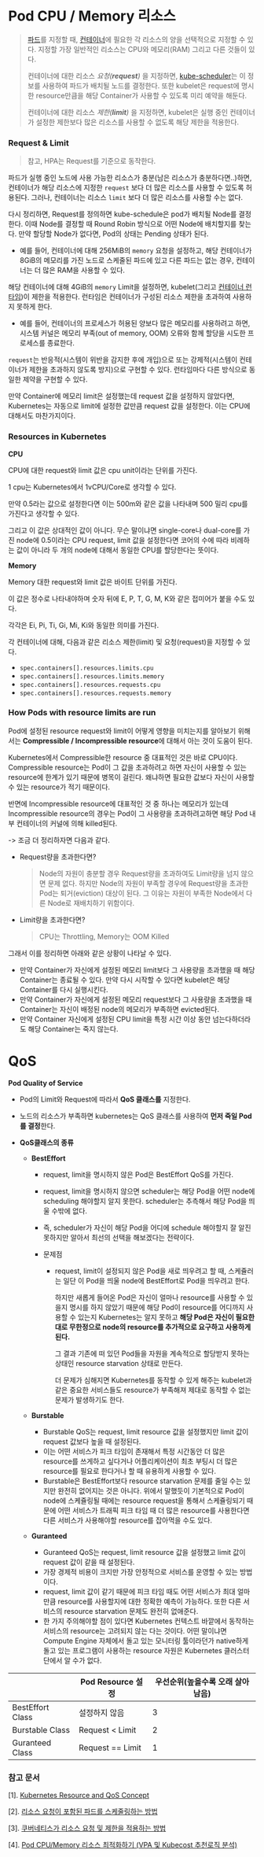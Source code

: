 # Pod CPU / Memory 리소스

> [파드](https://kubernetes.io/ko/docs/concepts/workloads/pods/)를 지정할 때, [컨테이너](https://kubernetes.io/ko/docs/concepts/containers/)에 필요한 각 리소스의 양을 선택적으로 지정할 수 있다. 지정할 가장 일반적인 리소스는 CPU와 메모리(RAM) 그리고 다른 것들이 있다.
>
> 컨테이너에 대한 리소스 _요청(**request**)_ 을 지정하면, [kube-scheduler](https://kubernetes.io/docs/reference/command-line-tools-reference/kube-scheduler/)는 이 정보를 사용하여 파드가 배치될 노드를 결정한다. 또한 kubelet은 request에 명시한 resource만큼을 해당 Container가 사용할 수 있도록 미리 예약을 해둔다.
>
> 컨테이너에 대한 리소스 _제한(**limit**)_ 을 지정하면, kubelet은 실행 중인 컨테이너가 설정한 제한보다 많은 리소스를 사용할 수 없도록 해당 제한을 적용한다.

### Request & Limit

> 참고, HPA는 Request를 기준으로 동작한다.

파드가 실행 중인 노드에 사용 가능한 리소스가 충분(남은 리소스가 충분하다면..)하면, 컨테이너가 해당 리소스에 지정한 `request` 보다 더 많은 리소스를 사용할 수 있도록 허용된다. 그러나, 컨테이너는 리소스 `limit` 보다 더 많은 리소스를 사용할 수는 없다.

다시 정리하면, Request를 정의하면 kube-schedule은 pod가 배치될 Node를 결정한다. 이때 Node를 결정할 때 Round Robin 방식으로 어떤 Node에 배치할지를 찾는다. 만약 할당할 Node가 없다면, Pod의 상태는 Pending 상태가 된다.

- 예를 들어, 컨테이너에 대해 256MiB의 `memory` 요청을 설정하고, 해당 컨테이너가 8GiB의 메모리를 가진 노드로 스케줄된 파드에 있고 다른 파드는 없는 경우, 컨테이너는 더 많은 RAM을 사용할 수 있다.

해당 컨테이너에 대해 4GiB의 `memory` Limit을 설정하면, kubelet(그리고 [컨테이너 런타임](https://kubernetes.io/ko/docs/setup/production-environment/container-runtimes/))이 제한을 적용한다. 런타임은 컨테이너가 구성된 리소스 제한을 초과하여 사용하지 못하게 한다.

- 예를 들어, 컨테이너의 프로세스가 허용된 양보다 많은 메모리를 사용하려고 하면, 시스템 커널은 메모리 부족(out of memory, OOM) 오류와 함께 할당을 시도한 프로세스를 종료한다.

`request`는 반응적(시스템이 위반을 감지한 후에 개입)으로 또는 강제적(시스템이 컨테이너가 제한을 초과하지 않도록 방지)으로 구현할 수 있다. 런타임마다 다른 방식으로 동일한 제약을 구현할 수 있다.

만약 Container에 메모리 limit은 설정했는데 request 값을 설정하지 않았다면, Kubernetes는 자동으로 limit에 설정한 값만큼 request 값을 설정한다. 이는 CPU에 대해서도 마찬가지이다.

### Resources in Kubernetes

**CPU**

CPU에 대한 request와 limit 값은 cpu unit이라는 단위를 가진다.

1 cpu는 Kubernetes에서 1vCPU/Core로 생각할 수 있다.

만약 0.5라는 값으로 설정한다면 이는 500m와 같은 값을 나타내며 500 밀리 cpu를 가진다고 생각할 수 있다.

그리고 이 값은 상대적인 값이 아니다. 무슨 말이냐면 single-core나 dual-core를 가진 node에 0.5이라는 CPU request, limit 값을 설정한다면 코어의 수에 따라 비례하는 값이 아니라 두 개의 node에 대해서 동일한 CPU를 할당한다는 뜻이다.

**Memory**

Memory 대한 request와 limit 값은 바이트 단위를 가진다.

이 값은 정수로 나타내야하며 숫자 뒤에 E, P, T, G, M, K와 같은 접미어가 붙을 수도 있다.

각각은 Ei, Pi, Ti, Gi, Mi, Ki와 동일한 의미를 가진다.

각 컨테이너에 대해, 다음과 같은 리소스 제한(limit) 및 요청(request)을 지정할 수 있다.

- `spec.containers[].resources.limits.cpu`
- `spec.containers[].resources.limits.memory`
- `spec.containers[].resources.requests.cpu`
- `spec.containers[].resources.requests.memory`

### How Pods with resource limits are run

Pod에 설정된 resource request와 limit이 어떻게 영향을 미치는지를 알아보기 위해서는 **Compressible / Incompressible resource**에 대해서 아는 것이 도움이 된다.

Kubernetes에서 Compressible한 resource 중 대표적인 것은 바로 CPU이다. Compressible resource는 Pod이 그 값을 초과하려고 하면 자신이 사용할 수 있는 resource에 한계가 있기 때문에 병목이 걸린다. 왜냐하면 필요한 값보다 자신이 사용할 수 있는 resource가 적기 때문이다.

반면에 Incompressible resource에 대표적인 것 중 하나는 메모리가 있는데 Incompressible resource의 경우는 Pod이 그 사용량을 초과하려고하면 해당 Pod 내부 컨테이너의 커널에 의해 killed된다.

-> 조금 더 정리하자면 다음과 같다.

- Request량을 초과한다면?

  > Node의 자원이 충분할 경우 Request량을 초과하여도 Limit량을 넘지 않으면 문제 없다. 하지만 Node의 자원이 부족할 경우에 Request량을 초과한 Pod는 퇴거(eviction) 대상이 된다. 그 이유는 자원이 부족한 Node에서 다른 Node로 재배치하기 위함이다.

- Limit량을 초과한다면?
  > CPU는 Throttling, Memory는 OOM Killed

그래서 이를 정리하면 아래와 같은 상황이 나타날 수 있다.

- 만약 Container가 자신에게 설정된 메모리 limit보다 그 사용량을 초과했을 때 해당 Container는 종료될 수 있다. 만약 다시 시작할 수 있다면 kubelet은 해당 Container를 다시 실행시킨다.
- 만약 Container가 자신에게 설정된 메모리 request보다 그 사용량을 초과했을 때 Container는 자신이 배정된 node의 메모리가 부족하면 evicted된다.
- 만약 Container 자신에게 설정된 CPU limit을 특정 시간 이상 동안 넘는다하더라도 해당 Container는 죽지 않는다.

# QoS

**Pod Quality of Service**

- Pod의 Limit와 Request에 따라서 **QoS 클래스를** 지정한다.

- 노드의 리소스가 부족하면 kubernetes는 QoS 클래스를 사용하여 **먼저 죽일 Pod를 결정**한다.

- **QoS클래스의 종류**

  - **BestEffort**

    - request, limit을 명시하지 않은 Pod은 BestEffort QoS를 가진다.

    - request, limit을 명시하지 않으면 scheduler는 해당 Pod을 어떤 node에 scheduling 해야할지 알지 못한다. scheduler는 추측해서 해당 Pod을 띄울 수밖에 없다.

    - 즉, scheduler가 자신이 해당 Pod을 어디에 schedule 해야할지 잘 알진 못하지만 알아서 최선의 선택을 해보겠다는 전략이다.

    - 문제점

      - request, limit이 설정되지 않은 Pod을 새로 띄우려고 할 때, 스케쥴러는 일단 이 Pod을 띄울 node에 BestEffort로 Pod을 띄우려고 한다.

        하지만 새롭게 들어온 Pod은 자신이 얼마나 resource를 사용할 수 있을지 명시를 하지 않았기 때문에 해당 Pod이 resource를 어디까지 사용할 수 있는지 Kubernetes는 알지 못하고 **해당 Pod은 자신이 필요한대로 무한정으로 node의 resource를 추가적으로 요구하고 사용하게 된다.**

        그 결과 기존에 떠 있던 Pod들을 자원을 계속적으로 할당받지 못하는 상태인 resource starvation 상태로 만든다.

        더 문제가 심해지면 Kubernetes를 동작할 수 있게 해주는 kubelet과 같은 중요한 서비스들도 resource가 부족해져 제대로 동작할 수 없는 문제가 발생하기도 한다.

  - **Burstable**

    - Burstable QoS는 request, limit resource 값을 설정했지만 limit 값이 request 값보다 높을 때 설정된다.
    - 이는 어떤 서비스가 피크 타임이 존재해서 특정 시간동안 더 많은 resource를 쓰게하고 싶다거나 어플리케이션이 최초 부팅시 더 많은 resource를 필요로 한다거나 할 때 유용하게 사용할 수 있다.
    - Burstable은 BestEffort보다 resource starvation 문제를 줄일 수는 있지만 완전히 없어지는 것은 아니다. 위에서 말했듯이 기본적으로 Pod이 node에 스케쥴링될 때에는 resource request을 통해서 스케쥴링되기 때문에 어떤 서비스가 트래픽 피크 타임 때 더 많은 resource를 사용한다면 다른 서비스가 사용해야할 resource를 잡아먹을 수도 있다.

  - **Guranteed**

    - Guranteed QoS는 request, limit resource 값을 설정했고 limit 값이 request 값이 같을 때 설정된다.
    - 가장 경제적 비용이 크지만 가장 안정적으로 서비스를 운영할 수 있는 방법이다.
    - request, limit 값이 같기 때문에 피크 타임 때도 어떤 서비스가 최대 얼마만큼 resource를 사용할지에 대한 정확한 예측이 가능하다. 또한 다른 서비스의 resource starvation 문제도 완전히 없애준다.
    - 한 가지 주의해야할 점이 있다면 Kubernetes 컨텍스트 바깥에서 동작하는 서비스의 resource는 고려되지 않는 다는 것이다. 어떤 말이냐면 Compute Engine 자체에서 돌고 있는 모니터링 툴이라던가 native하게 돌고 있는 프로그램이 사용하는 resource 자원은 Kubernetes 클러스터 단에서 알 수가 없다.

|                  | Pod Resource 설정 | **우선순위**(높을수록 오래 살아남음) |
| ---------------- | ----------------- | ------------------------------------ |
| BestEffort Class | 설정하지 않음        | 3                                    |
| Burstable Class  | Request < Limit   | 2                                    |
| Guranteed Class  | Request == Limit  | 1                                    |

### 참고 문서

[1]. [Kubernetes Resource and QoS Concept](https://www.getoutsidedoor.com/2020/11/15/kubernetes-resource-and-qos/)

[2]. [리소스 요청이 포함된 파드를 스케줄링하는 방법](https://kubernetes.io/ko/docs/concepts/configuration/manage-resources-containers/#%EB%A6%AC%EC%86%8C%EC%8A%A4-%EC%9A%94%EC%B2%AD%EC%9D%B4-%ED%8F%AC%ED%95%A8%EB%90%9C-%ED%8C%8C%EB%93%9C%EB%A5%BC-%EC%8A%A4%EC%BC%80%EC%A4%84%EB%A7%81%ED%95%98%EB%8A%94-%EB%B0%A9%EB%B2%95)

[3]. [쿠버네티스가 리소스 요청 및 제한을 적용하는 방법](https://kubernetes.io/ko/docs/concepts/configuration/manage-resources-containers/#how-pods-with-resource-limits-are-run)

[4]. [Pod CPU/Memory 리소스 최적화하기 (VPA 및 Kubecost 추천로직 분석)](https://devocean.sk.com/blog/techBoardDetail.do?ID=164786&boardType=techBlog#none)
